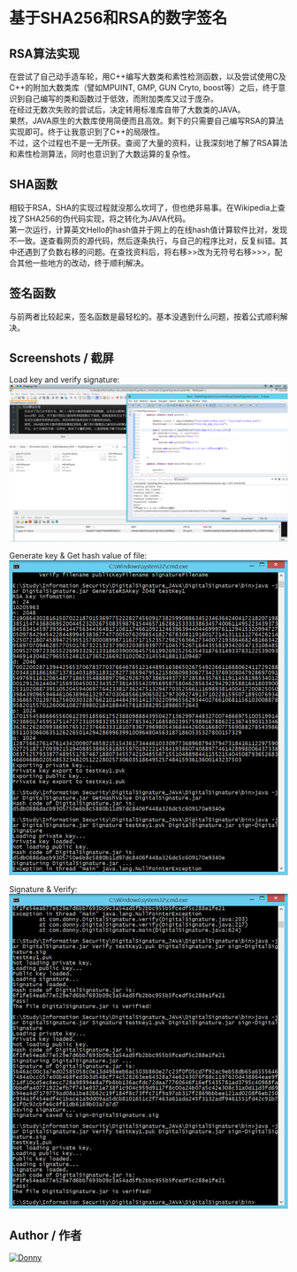 # 基于SHA256和RSA的数字签名

## RSA算法实现
在尝试了自己动手造车轮，用C++编写大数类和素性检测函数，以及尝试使用C及C++的附加大数类库（譬如MPUINT, GMP, GUN Cryto, boost等）之后，终于意识到自己编写的类和函数过于低效，而附加类库又过于庞杂。  
在经过无数次失败的尝试后，决定转用标准库自带了大数类的JAVA。  
果然，JAVA原生的大数库使用简便而且高效。剩下的只需要自己编写RSA的算法实现即可。终于让我意识到了C++的局限性。  
不过，这个过程也不是一无所获。查阅了大量的资料，让我深刻地了解了RSA算法和素性检测算法，同时也意识到了大数运算的复杂性。  
	
## SHA函数
相较于RSA，SHA的实现过程就没那么坎坷了，但也绝非易事。在Wikipedia上查找了SHA256的伪代码实现，将之转化为JAVA代码。  
第一次运行，计算英文Hello的hash值并于网上的在线hash值计算软件比对，发现不一致。遂查看网页的源代码，然后逐条执行，与自己的程序比对，反复纠错。其中还遇到了负数右移的问题。在查找资料后，将右移>>改为无符号右移>>>，配合其他一些地方的改动，终于顺利解决。  

## 签名函数
与前两者比较起来，签名函数是最轻松的。基本没遇到什么问题，按着公式顺利解决。  

## Screenshots / 截屏
Load key and verify signature:  
![VerifySign](/docs/hashCode&verifyFunctionPass.png "Load key and verify signature.")

Generate key & Get hash value of file:  
![KeyAndHash](/docs/generateKey&getHashVal.png "Generate key & Get hash value of file.")

Signature & Verify:  
![SignAndVerify](/docs/signature&verify.png "Signature & Verify.")

## Author / 作者
[![Donny](https://avatars.githubusercontent.com/u/22200374?v=3&s=150 "Donny")](https://github.com/Donny-Hikari)